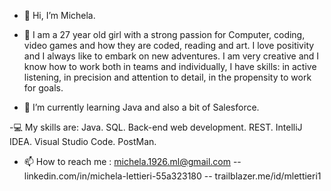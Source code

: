 - 👋 Hi, I’m Michela.

- 👀 I am a 27 year old girl with a strong passion for Computer, coding, video games and how they are coded, reading and art. I love positivity and I always like to embark on new adventures. I am very creative and I know how to work both in teams and individually, I have skills: in active listening, in precision and attention to detail, in the propensity to work for goals.

- 🌱 I’m currently learning Java and also a bit of Salesforce.

-:computer: My skills are: Java. SQL. Back-end web development. REST. IntelliJ IDEA. Visual Studio Code. PostMan. 

- 📫 How to reach me : michela.1926.ml@gmail.com -- linkedin.com/in/michela-lettieri-55a323180 -- trailblazer.me/id/mlettieri1 

